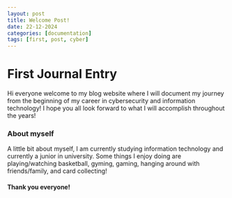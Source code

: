 ```yaml
---
layout: post
title: Welcome Post! 
date: 22-12-2024
categories: [documentation]
tags: [first, post, cyber]
---
```


# First Journal Entry 

Hi everyone welcome to my blog website where I will document my journey from the beginning of my career in cybersecurity and information technology! I hope you all look forward to what I will accomplish throughout the years!


### About myself

A little bit about myself, I am currently studying information technology and currently a junior in university. Some things I enjoy doing are playing/watching basketball, gyming, gaming, hanging around with friends/family, and card collecting!

#### Thank you everyone!


